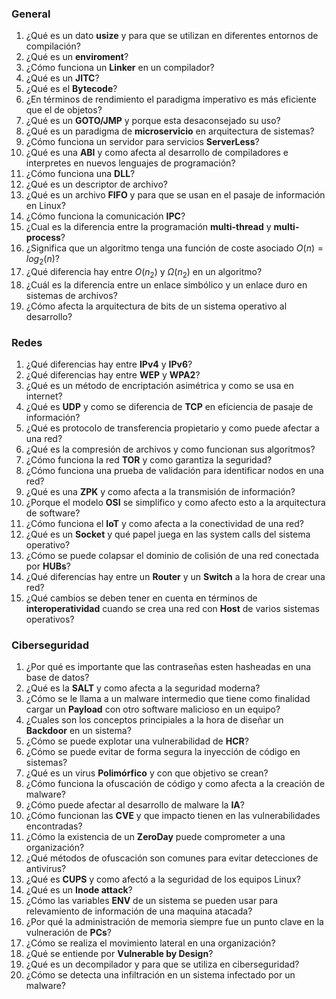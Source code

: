 
### General
1. ¿Qué es un dato **usize** y para que se utilizan en diferentes entornos de compilación?
2. ¿Qué es un **enviroment**?
3. ¿Cómo funciona un **Linker** en un compilador?
4. ¿Qué es un **JITC**?
5. ¿Qué es el **Bytecode**?
6. ¿En términos de rendimiento el paradigma imperativo es más eficiente que el de objetos?
7. ¿Qué es un **GOTO/JMP** y porque esta desaconsejado su uso?
8. ¿Qué es un paradigma de **microservicio** en arquitectura de sistemas?
9. ¿Cómo funciona un servidor para servicios **ServerLess**?
10. ¿Qué es una **ABI** y como afecta al desarrollo de compiladores e interpretes en nuevos lenguajes de programación?
11. ¿Cómo funciona una **DLL**?
12. ¿Qué es un descriptor de archivo?
13. ¿Qué es un archivo **FIFO** y para que se usan en el pasaje de información en Linux?
14. ¿Cómo funciona la comunicación **IPC**?
15. ¿Cual es la diferencia entre la programación **multi-thread** y **multi-process**?
16. ¿Significa que un algoritmo tenga una función de coste asociado $O(n)= log_2(n)$?
17. ¿Qué diferencia hay entre $O(n_2)$ y $Ω(n_2)$ en un algoritmo?
18. ¿Cuál es la diferencia entre un enlace simbólico y un enlace duro en sistemas de archivos?
19. ¿Cómo afecta la arquitectura de bits de un sistema operativo al desarrollo?
### Redes 

1. ¿Qué diferencias hay entre **IPv4** y **IPv6**?
2. ¿Qué diferencias hay entre **WEP** y **WPA2**?
3. ¿Qué es un método de encriptación asimétrica y como se usa en internet?
4. ¿Qué es **UDP** y como se diferencia de **TCP** en eficiencia de pasaje de información?
5. ¿Qué es protocolo de transferencia propietario y como puede afectar a una red?
6. ¿Qué es la compresión de archivos y como funcionan sus algoritmos?
7. ¿Cómo funciona la red **TOR** y como garantiza la seguridad?
8. ¿Cómo funciona una prueba de validación para identificar nodos en una red?
9. ¿Qué es una **ZPK** y como afecta a la transmisión de información?
10. ¿Porque el modelo **OSI** se simplifico y como afecto esto a la arquitectura de software?
11. ¿Cómo funciona el **IoT** y como afecta a la conectividad de una red?
12. ¿Qué es un **Socket** y qué papel juega en las system calls del sistema operativo?
13. ¿Cómo se puede colapsar el dominio de colisión de una red conectada por **HUBs**?
14. ¿Qué diferencias hay entre un **Router** y un **Switch** a la hora de crear una red?
15. ¿Qué cambios se deben tener en cuenta en términos de **interoperatividad** cuando se crea una red con **Host** de varios sistemas operativos?

### Ciberseguridad

1. ¿Por qué es importante que las contraseñas esten hasheadas en una base de datos?
2. ¿Qué es la **SALT** y como afecta a la seguridad moderna?
3. ¿Cómo se le llama a un malware intermedio que tiene como finalidad cargar un **Payload** con otro software malicioso en un equipo?
4. ¿Cuales son los conceptos principiales a la hora de diseñar un **Backdoor** en un sistema?
5. ¿Cómo se puede explotar una vulnerabilidad de  **HCR**?
6. ¿Cómo se puede evitar de forma segura la inyección de código en sistemas?
7. ¿Qué es un virus **Polimórfico** y con que objetivo se crean?
8. ¿Cómo funciona la ofuscación de código y como afecta a la creación de malware?
9. ¿Cómo puede afectar al desarrollo de malware la **IA**?
10. ¿Cómo funcionan las **CVE** y que impacto tienen en las vulnerabilidades encontradas?
11. ¿Cómo la existencia de un **ZeroDay** puede comprometer a una organización?
12. ¿Qué métodos de ofuscación son comunes para evitar detecciones de antivirus?
13. ¿Qué es **CUPS** y como afectó a la seguridad de los equipos Linux?
14. ¿Qué es un **Inode attack**?
15. ¿Cómo las variables **ENV** de un sistema se pueden usar para relevamiento de información de una maquina atacada?
16. ¿Por qué la administración de memoria siempre fue un punto clave en la vulneración de **PCs**?
17. ¿Cómo se realiza el movimiento lateral en una organización?
18. ¿Qué se entiende por **Vulnerable by Design**?
19. ¿Qué es un decompilador y para que se utiliza en ciberseguridad?
20. ¿Cómo se detecta una infiltración en un sistema infectado por un malware?